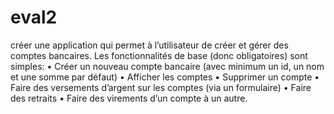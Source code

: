 # eval2
créer une application qui permet à l’utilisateur de créer et gérer des comptes bancaires.
Les fonctionnalités de base (donc obligatoires) sont simples:
• Créer un nouveau compte bancaire (avec minimum un id, un nom et une somme par défaut)
• Afficher les comptes
• Supprimer un compte
• Faire des versements d’argent sur les comptes (via un formulaire)
• Faire des retraits
• Faire des virements d’un compte à un autre.

